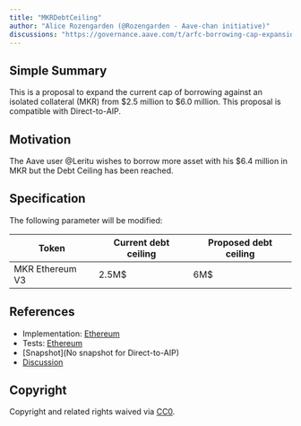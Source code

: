 ```yaml
---
title: "MKRDebtCeiling"
author: "Alice Rozengarden (@Rozengarden - Aave-chan initiative)"
discussions: "https://governance.aave.com/t/arfc-borrowing-cap-expansion-request-mkr/14763"
---
```


## Simple Summary

This is a proposal to expand the current cap of borrowing against an isolated collateral (MKR) from $2.5 million to $6.0 million.
This proposal is compatible with Direct-to-AIP.

## Motivation

The Aave user @Leritu wishes to borrow more asset with his $6.4 million in MKR but the Debt Ceiling has been reached. 

## Specification
The following parameter will be modified:

| Token | Current debt ceiling | Proposed debt ceiling |
| --- | --- | --- |
| MKR Ethereum V3 | 2.5M$ | 6M$ |

## References

- Implementation: [Ethereum](https://github.com/bgd-labs/aave-proposals/blob/main/src/20230908_AaveV3_Eth_MKRDebtCeiling/AaveV3_Ethereum_MKRDebtCeiling_20230908.sol)
- Tests: [Ethereum](https://github.com/bgd-labs/aave-proposals/blob/main/src/20230908_AaveV3_Eth_MKRDebtCeiling/AaveV3_Ethereum_MKRDebtCeiling_20230908.t.sol)
- [Snapshot](No snapshot for Direct-to-AIP)
- [Discussion](https://governance.aave.com/t/arfc-borrowing-cap-expansion-request-mkr/14763)

## Copyright

Copyright and related rights waived via [CC0](https://creativecommons.org/publicdomain/zero/1.0/).
